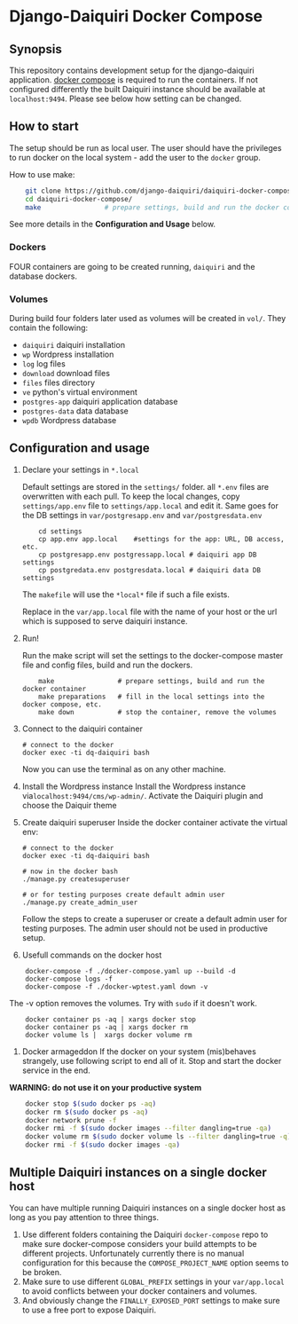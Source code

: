 # Django-Daiquiri Docker Compose

## Synopsis

This repository contains development setup for the django-daiquiri application. [docker compose](https://github.com/docker/compose/releases) is required to run the containers. If not configured differently the built Daiquiri instance should be available at `localhost:9494`. Please see below how setting can be changed.

## How to start

The setup should be run as local user. The user should have the privileges to run docker on the local system - add the user to the `docker` group.  

How to use make:
```bash
    git clone https://github.com/django-daiquiri/daiquiri-docker-compose/
    cd daiquiri-docker-compose/
    make                # prepare settings, build and run the docker container
```
See more details in the **Configuration and Usage** below. 

### Dockers
FOUR containers are going to be created running, `daiquiri` and the database dockers.

### Volumes
During build four folders later used as volumes will be created in `vol/`. They contain the following:

* `daiquiri` daiquiri installation
* `wp` Wordpress installation
* `log` log files
* `download` download files
* `files` files directory
* `ve` python's virtual environment
* `postgres-app` daiquiri application database
* `postgres-data` data database
* `wpdb` Wordpress database

## Configuration and usage
1. Declare your settings in `*.local`

    Default settings are stored in the `settings/` folder. all `*.env` files are overwritten with each pull. To keep the local changes, copy `settings/app.env` file to `settings/app.local` and edit it. Same goes for the 
    DB settings in `var/postgresapp.env` and `var/postgresdata.env`
    ```shell
        cd settings
        cp app.env app.local    #settings for the app: URL, DB access, etc.
        cp postgresapp.env postgressapp.local # daiquiri app DB settings
        cp postgredata.env postgresdata.local # daiquiri data DB settings
    ```
    The `makefile` will use the `*local*` file if such a file exists. 

    Replace <DOCKERHOST> in the `var/app.local` file with the name of your host or the url which is supposed to serve daiquiri instance.

1. Run!

    Run the make script will set the settings to the docker-compose master file and config files, build and run the dockers. 

    ```
        make                # prepare settings, build and run the docker container
        make preparations   # fill in the local settings into the docker compose, etc.
        make down           # stop the container, remove the volumes
    ```

1. Connect to the daiquiri container

    ```shell
    # connect to the docker
    docker exec -ti dq-daiquiri bash
    ```

    Now you can use the terminal as on any other machine.

1. Install the Wordpress instance
    Install the Wordpress instance via`localhost:9494/cms/wp-admin/`. Activate the Daiquiri plugin and choose the Daiquir theme 
            
1. Create daiquiri superuser
    Inside the docker container activate the virtual env:
    
    ```shell
    # connect to the docker
    docker exec -ti dq-daiquiri bash
    
    # now in the docker bash
    ./manage.py createsuperuser
    
    # or for testing purposes create default admin user
    ./manage.py create_admin_user
    ```
    Follow the steps to create a superuser or create a default admin user for testing purposes. The admin user should not be used in productive setup.
        
    
1. Usefull commands on the docker host
```
    docker-compose -f ./docker-compose.yaml up --build -d
    docker-compose logs -f
    docker-compose -f ./docker-wptest.yaml down -v  
```

The -v option removes the volumes. Try with `sudo` if it doesn't work. 

```
    docker container ps -aq | xargs docker stop
    docker container ps -aq | xargs docker rm
    docker volume ls |  xargs docker volume rm 
```

1. Docker armageddon
If the docker on your system (mis)behaves strangely, use following script to end all of it. Stop and start the docker service in the end. 

**WARNING: do not use it on your productive system**
```bash
    docker stop $(sudo docker ps -aq)
    docker rm $(sudo docker ps -aq)
    docker network prune -f
    docker rmi -f $(sudo docker images --filter dangling=true -qa)
    docker volume rm $(sudo docker volume ls --filter dangling=true -q)
    docker rmi -f $(sudo docker images -qa)
```

## Multiple Daiquiri instances on a single docker host
You can have multiple running Daiquiri instances on a single docker host as long as you pay attention to three things.

1. Use different folders containing the Daiquiri `docker-compose` repo to make sure docker-compose considers your build attempts to be different projects. Unfortunately currently there is no manual configuration for this because the `COMPOSE_PROJECT_NAME` option seems to be broken.
1. Make sure to use different `GLOBAL_PREFIX` settings in your `var/app.local` to avoid conflicts between your docker containers and volumes.
1. And obviously change the `FINALLY_EXPOSED_PORT` settings to make sure to use a free port to expose Daiquiri.
